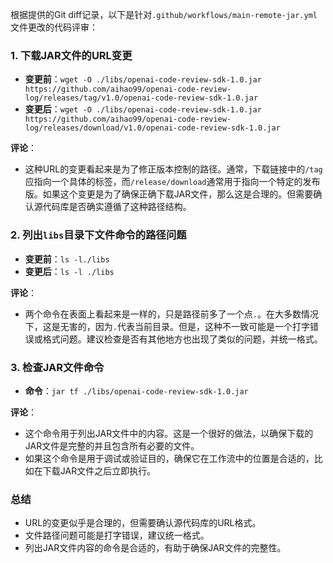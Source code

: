 根据提供的Git diff记录，以下是针对`.github/workflows/main-remote-jar.yml`文件更改的代码评审：

### 1. 下载JAR文件的URL变更
- **变更前**：`wget -O ./libs/openai-code-review-sdk-1.0.jar https://github.com/aihao99/openai-code-review-log/releases/tag/v1.0/openai-code-review-sdk-1.0.jar`
- **变更后**：`wget -O ./libs/openai-code-review-sdk-1.0.jar https://github.com/aihao99/openai-code-review-log/releases/download/v1.0/openai-code-review-sdk-1.0.jar`

**评论**：
- 这种URL的变更看起来是为了修正版本控制的路径。通常，下载链接中的`/tag`应指向一个具体的标签，而`/release/download`通常用于指向一个特定的发布版。如果这个变更是为了确保正确下载JAR文件，那么这是合理的。但需要确认源代码库是否确实遵循了这种路径结构。

### 2. 列出`libs`目录下文件命令的路径问题
- **变更前**：`ls -l./libs`
- **变更后**：`ls -l ./libs`

**评论**：
- 两个命令在表面上看起来是一样的，只是路径前多了一个点`.`。在大多数情况下，这是无害的，因为`.`代表当前目录。但是，这种不一致可能是一个打字错误或格式问题。建议检查是否有其他地方也出现了类似的问题，并统一格式。

### 3. 检查JAR文件命令
- **命令**：`jar tf ./libs/openai-code-review-sdk-1.0.jar`

**评论**：
- 这个命令用于列出JAR文件中的内容。这是一个很好的做法，以确保下载的JAR文件是完整的并且包含所有必要的文件。
- 如果这个命令是用于调试或验证目的，确保它在工作流中的位置是合适的，比如在下载JAR文件之后立即执行。

### 总结
- URL的变更似乎是合理的，但需要确认源代码库的URL格式。
- 文件路径问题可能是打字错误，建议统一格式。
- 列出JAR文件内容的命令是合适的，有助于确保JAR文件的完整性。